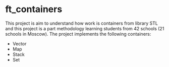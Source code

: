 # ft_containers

This project is aim to understand how work is containers from library STL and this project is a part methodology learning students from 42 schools (21 schools in Moscow).
The project implements the following containers:

- Vector
- Map
- Stack
- Set

